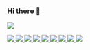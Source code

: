 ### Hi there 👋

<!--
**hyemin23/hyemin23** is a ✨ _special_ ✨ repository because its `README.md` (this file) appears on your GitHub profile.

Here are some ideas to get you started:

- 🔭 I’m currently working on ...
- 🌱 I’m currently learning ...
- 👯 I’m looking to collaborate on ...
- 🤔 I’m looking for help with ...
- 💬 Ask me about ...
- 📫 How to reach me: ...
- 😄 Pronouns: ...
- ⚡ Fun fact: ...
-->

<a href="https://2ham-s.tistory.com/"><img src="https://img.shields.io/badge/Tech%20Blog-11B48A?style=flat-square&logo=Vimeo&logoColor=white&link=https://2ham-s.tistory.com/"
/></a>

  <!-- React -->
<a href="https://2ham-s.tistory.com/">
  <img src="https://img.shields.io/badge/React-37BEFF?style=flat-square&logo=React&logoColor=white&Color=white"/>
  </a>
<!-- java -->
<a href="https://2ham-s.tistory.com/">
  <img src="https://img.shields.io/badge/Java-3955A3?style=flat-square&logo=java&logoColor=white"/>
  </a>
<!-- javaScript -->
<a href="https://2ham-s.tistory.com/">
  <img src="https://img.shields.io/badge/JavaScript-FFE01B?style=flat-square&logo=javaScript&logoColor=white"/>
  </a>
  <!-- Jquery -->
<a href="https://2ham-s.tistory.com/">
  <img src="https://img.shields.io/badge/Jquery-0769AD?style=flat-square&logo=Jquery&logoColor=white&Color=white"/>
  </a>
<!-- css3 -->
<a href="https://2ham-s.tistory.com/">
  <img src="https://img.shields.io/badge/CSS3-4285F4?style=flat-square&logo=CSS3&logoColor=white"/>
  </a>
  <!-- SpringBoot -->
<a href="https://2ham-s.tistory.com/">
  <img src="https://img.shields.io/badge/SpringBoot-6DB33F?style=flat-square&logo=SpringBoot&logoColor=white"/>
  </a>
  <!-- MySQL -->
<a href="https://2ham-s.tistory.com/">
  <img src="https://img.shields.io/badge/MySQL-005FF9?style=flat-square&logo=MySQL&logoColor=white"/>
  </a>
  <!-- Oracle -->
<a href="https://2ham-s.tistory.com/">
  <img src="https://img.shields.io/badge/Oracle-F80000?style=flat-square&logo=Oracle&logoColor=white"/>
  </a>
  <!-- Apache -->
  <a href="https://2ham-s.tistory.com/">
  <img src="https://img.shields.io/badge/Apache%20Tomcat-F9AB00?style=flat-square&logo=Apache%20Tomcat&logoColor=black&Text%20Color=white"/>
  </a>
  
  


